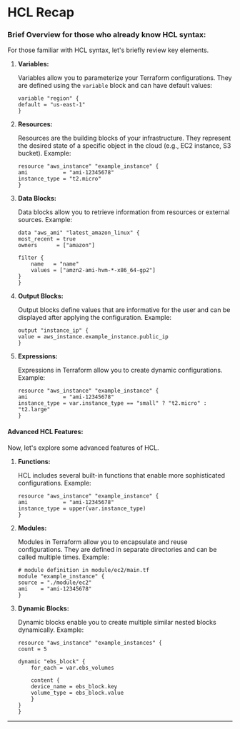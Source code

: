 # HCL Recap

### **Brief Overview for those who already know HCL syntax:**

For those familiar with HCL syntax, let's briefly review key elements.

1.  **Variables:**

    Variables allow you to parameterize your Terraform configurations. They are defined using the `variable` block and can have default values:

    ```hcl
    variable "region" {
    default = "us-east-1"
    }
    ```

2.  **Resources:**

    Resources are the building blocks of your infrastructure. They represent the desired state of a specific object in the cloud (e.g., EC2 instance, S3 bucket). Example:

    ```hcl
    resource "aws_instance" "example_instance" {
    ami           = "ami-12345678"
    instance_type = "t2.micro"
    }
    ```

3.  **Data Blocks:**

    Data blocks allow you to retrieve information from resources or external sources. Example:

    ```hcl
    data "aws_ami" "latest_amazon_linux" {
    most_recent = true
    owners      = ["amazon"]

    filter {
        name   = "name"
        values = ["amzn2-ami-hvm-*-x86_64-gp2"]
    }
    }
    ```

4.  **Output Blocks:**

    Output blocks define values that are informative for the user and can be displayed after applying the configuration. Example:

    ```hcl
    output "instance_ip" {
    value = aws_instance.example_instance.public_ip
    }
    ```

5.  **Expressions:**

    Expressions in Terraform allow you to create dynamic configurations. Example:

    ```hcl
    resource "aws_instance" "example_instance" {
    ami           = "ami-12345678"
    instance_type = var.instance_type == "small" ? "t2.micro" : "t2.large"
    }
    ```

#### **Advanced HCL Features:**

Now, let's explore some advanced features of HCL.

1.  **Functions:**

    HCL includes several built-in functions that enable more sophisticated configurations. Example:

    ```hcl
    resource "aws_instance" "example_instance" {
    ami           = "ami-12345678"
    instance_type = upper(var.instance_type)
    }
    ```

2.  **Modules:**

    Modules in Terraform allow you to encapsulate and reuse configurations. They are defined in separate directories and can be called multiple times. Example:

    ```hcl
    # module definition in module/ec2/main.tf
    module "example_instance" {
    source = "./module/ec2"
    ami    = "ami-12345678"
    }
    ```

3.  **Dynamic Blocks:**

    Dynamic blocks enable you to create multiple similar nested blocks dynamically. Example:

    ```hcl
    resource "aws_instance" "example_instances" {
    count = 5

    dynamic "ebs_block" {
        for_each = var.ebs_volumes

        content {
        device_name = ebs_block.key
        volume_type = ebs_block.value
        }
    }
    }
    ```

---
